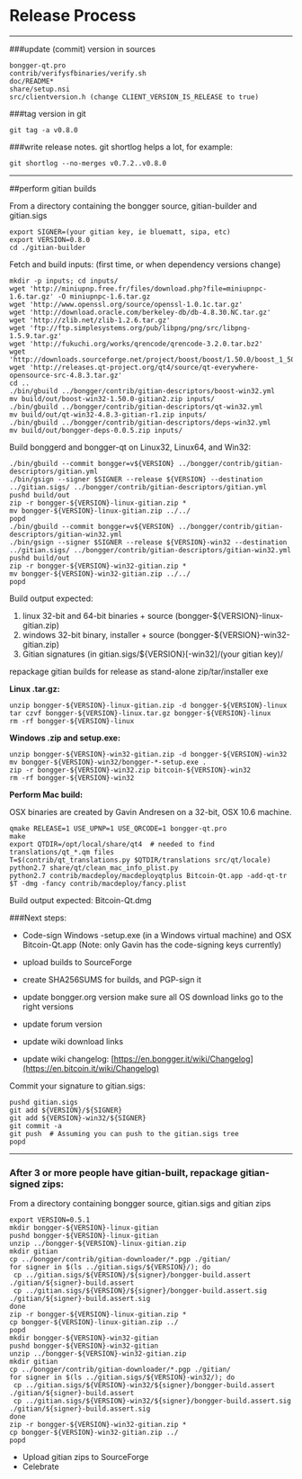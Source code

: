 Release Process
====================

* * *

###update (commit) version in sources


    bongger-qt.pro
    contrib/verifysfbinaries/verify.sh
    doc/README*
    share/setup.nsi
    src/clientversion.h (change CLIENT_VERSION_IS_RELEASE to true)

###tag version in git

    git tag -a v0.8.0

###write release notes. git shortlog helps a lot, for example:

    git shortlog --no-merges v0.7.2..v0.8.0

* * *

##perform gitian builds

 From a directory containing the bongger source, gitian-builder and gitian.sigs
  
    export SIGNER=(your gitian key, ie bluematt, sipa, etc)
    export VERSION=0.8.0
    cd ./gitian-builder

 Fetch and build inputs: (first time, or when dependency versions change)

    mkdir -p inputs; cd inputs/
    wget 'http://miniupnp.free.fr/files/download.php?file=miniupnpc-1.6.tar.gz' -O miniupnpc-1.6.tar.gz
    wget 'http://www.openssl.org/source/openssl-1.0.1c.tar.gz'
    wget 'http://download.oracle.com/berkeley-db/db-4.8.30.NC.tar.gz'
    wget 'http://zlib.net/zlib-1.2.6.tar.gz'
    wget 'ftp://ftp.simplesystems.org/pub/libpng/png/src/libpng-1.5.9.tar.gz'
    wget 'http://fukuchi.org/works/qrencode/qrencode-3.2.0.tar.bz2'
    wget 'http://downloads.sourceforge.net/project/boost/boost/1.50.0/boost_1_50_0.tar.bz2'
    wget 'http://releases.qt-project.org/qt4/source/qt-everywhere-opensource-src-4.8.3.tar.gz'
    cd ..
    ./bin/gbuild ../bongger/contrib/gitian-descriptors/boost-win32.yml
    mv build/out/boost-win32-1.50.0-gitian2.zip inputs/
    ./bin/gbuild ../bongger/contrib/gitian-descriptors/qt-win32.yml
    mv build/out/qt-win32-4.8.3-gitian-r1.zip inputs/
    ./bin/gbuild ../bongger/contrib/gitian-descriptors/deps-win32.yml
    mv build/out/bongger-deps-0.0.5.zip inputs/

 Build bonggerd and bongger-qt on Linux32, Linux64, and Win32:
  
    ./bin/gbuild --commit bongger=v${VERSION} ../bongger/contrib/gitian-descriptors/gitian.yml
    ./bin/gsign --signer $SIGNER --release ${VERSION} --destination ../gitian.sigs/ ../bongger/contrib/gitian-descriptors/gitian.yml
    pushd build/out
    zip -r bongger-${VERSION}-linux-gitian.zip *
    mv bongger-${VERSION}-linux-gitian.zip ../../
    popd
    ./bin/gbuild --commit bongger=v${VERSION} ../bongger/contrib/gitian-descriptors/gitian-win32.yml
    ./bin/gsign --signer $SIGNER --release ${VERSION}-win32 --destination ../gitian.sigs/ ../bongger/contrib/gitian-descriptors/gitian-win32.yml
    pushd build/out
    zip -r bongger-${VERSION}-win32-gitian.zip *
    mv bongger-${VERSION}-win32-gitian.zip ../../
    popd

  Build output expected:

  1. linux 32-bit and 64-bit binaries + source (bongger-${VERSION}-linux-gitian.zip)
  2. windows 32-bit binary, installer + source (bongger-${VERSION}-win32-gitian.zip)
  3. Gitian signatures (in gitian.sigs/${VERSION}[-win32]/(your gitian key)/

repackage gitian builds for release as stand-alone zip/tar/installer exe

**Linux .tar.gz:**

    unzip bongger-${VERSION}-linux-gitian.zip -d bongger-${VERSION}-linux
    tar czvf bongger-${VERSION}-linux.tar.gz bongger-${VERSION}-linux
    rm -rf bongger-${VERSION}-linux

**Windows .zip and setup.exe:**

    unzip bongger-${VERSION}-win32-gitian.zip -d bongger-${VERSION}-win32
    mv bongger-${VERSION}-win32/bongger-*-setup.exe .
    zip -r bongger-${VERSION}-win32.zip bitcoin-${VERSION}-win32
    rm -rf bongger-${VERSION}-win32

**Perform Mac build:**

  OSX binaries are created by Gavin Andresen on a 32-bit, OSX 10.6 machine.

    qmake RELEASE=1 USE_UPNP=1 USE_QRCODE=1 bongger-qt.pro
    make
    export QTDIR=/opt/local/share/qt4  # needed to find translations/qt_*.qm files
    T=$(contrib/qt_translations.py $QTDIR/translations src/qt/locale)
    python2.7 share/qt/clean_mac_info_plist.py
    python2.7 contrib/macdeploy/macdeployqtplus Bitcoin-Qt.app -add-qt-tr $T -dmg -fancy contrib/macdeploy/fancy.plist

 Build output expected: Bitcoin-Qt.dmg

###Next steps:

* Code-sign Windows -setup.exe (in a Windows virtual machine) and
  OSX Bitcoin-Qt.app (Note: only Gavin has the code-signing keys currently)

* upload builds to SourceForge

* create SHA256SUMS for builds, and PGP-sign it

* update bongger.org version
  make sure all OS download links go to the right versions

* update forum version

* update wiki download links

* update wiki changelog: [https://en.bongger.it/wiki/Changelog](https://en.bitcoin.it/wiki/Changelog)

Commit your signature to gitian.sigs:

    pushd gitian.sigs
    git add ${VERSION}/${SIGNER}
    git add ${VERSION}-win32/${SIGNER}
    git commit -a
    git push  # Assuming you can push to the gitian.sigs tree
    popd

-------------------------------------------------------------------------

### After 3 or more people have gitian-built, repackage gitian-signed zips:

From a directory containing bongger source, gitian.sigs and gitian zips

    export VERSION=0.5.1
    mkdir bongger-${VERSION}-linux-gitian
    pushd bongger-${VERSION}-linux-gitian
    unzip ../bongger-${VERSION}-linux-gitian.zip
    mkdir gitian
    cp ../bongger/contrib/gitian-downloader/*.pgp ./gitian/
    for signer in $(ls ../gitian.sigs/${VERSION}/); do
     cp ../gitian.sigs/${VERSION}/${signer}/bongger-build.assert ./gitian/${signer}-build.assert
     cp ../gitian.sigs/${VERSION}/${signer}/bongger-build.assert.sig ./gitian/${signer}-build.assert.sig
    done
    zip -r bongger-${VERSION}-linux-gitian.zip *
    cp bongger-${VERSION}-linux-gitian.zip ../
    popd
    mkdir bongger-${VERSION}-win32-gitian
    pushd bongger-${VERSION}-win32-gitian
    unzip ../bongger-${VERSION}-win32-gitian.zip
    mkdir gitian
    cp ../bongger/contrib/gitian-downloader/*.pgp ./gitian/
    for signer in $(ls ../gitian.sigs/${VERSION}-win32/); do
     cp ../gitian.sigs/${VERSION}-win32/${signer}/bongger-build.assert ./gitian/${signer}-build.assert
     cp ../gitian.sigs/${VERSION}-win32/${signer}/bongger-build.assert.sig ./gitian/${signer}-build.assert.sig
    done
    zip -r bongger-${VERSION}-win32-gitian.zip *
    cp bongger-${VERSION}-win32-gitian.zip ../
    popd

- Upload gitian zips to SourceForge
- Celebrate 
